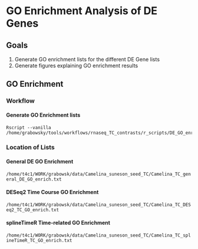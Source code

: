 # GO Enrichment Analysis of DE Genes
## Goals
1) Generate GO enrichment lists for the different DE Gene lists
2) Generate figures explaining GO enrichment results
## GO Enrichment
### Workflow
#### Generate GO Enrichment lists
```
Rscript --vanilla /home/grabowsky/tools/workflows/rnaseq_TC_contrasts/r_scripts/DE_GO_enrichment.r
```
### Location of Lists
#### General DE GO Enrichment
`/home/t4c1/WORK/grabowsk/data/Camelina_suneson_seed_TC/Camelina_TC_general_DE_GO_enrich.txt`
#### DESeq2 Time Course GO Enrichment
`/home/t4c1/WORK/grabowsk/data/Camelina_suneson_seed_TC/Camelina_TC_DESeq2_TC_GO_enrich.txt`
#### splineTimeR Time-related GO Enrichment
`/home/t4c1/WORK/grabowsk/data/Camelina_suneson_seed_TC/Camelina_TC_splineTimeR_TC_GO_enrich.txt`

